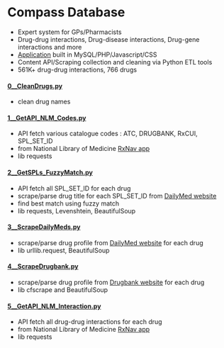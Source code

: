# Compass Database
- Expert system for GPs/Pharmacists
- Drug-drug interactions, Drug-disease interactions, Drug-gene interactions and more
- <a href="https://github.com/bjmcnamee/Compass_Application">Application</a> built in MySQL/PHP/Javascript/CSS
- Content API/Scraping collection and cleaning via Python ETL tools
- 561K+ drug-drug interactions, 766 drugs
####
####
#### <a href="https://github.com/bjmcnamee/Compass_ETL/blob/main/ETL/code/0__CleanDrugs.py">0__CleanDrugs.py</a>
- clean drug names

#### <a href="https://github.com/bjmcnamee/Compass_ETL/blob/main/ETL/code/1__GetAPI_NLM_Codes.py">1__GetAPI_NLM_Codes.py</a>
- API fetch various catalogue codes : ATC, DRUGBANK, RxCUI, SPL_SET_ID
- from National Library of Medicine <a href="https://mor.nlm.nih.gov/RxNav/">RxNav app</a>
- lib requests

#### <a href="https://github.com/bjmcnamee/Compass_ETL/blob/main/ETL/code/2__GetSPLs_FuzzyMatch.py">2__GetSPLs_FuzzyMatch.py</a>
- API fetch all SPL_SET_ID for each drug
- scrape/parse drug title for each SPL_SET_ID from <a href="https://dailymed.nlm.nih.gov/dailymed/">DailyMed website</a> 
- find best match using fuzzy match
- lib requests, Levenshtein, BeautifulSoup

#### <a href="https://github.com/bjmcnamee/Compass_ETL/blob/main/ETL/code/3__ScrapeDailyMeds.py">3__ScrapeDailyMeds.py</a>
- scrape/parse drug profile from <a href="https://dailymed.nlm.nih.gov/dailymed/">DailyMed website</a> for each drug
- lib urllib.request, BeautifulSoup

#### <a href="https://github.com/bjmcnamee/Compass_ETL/blob/main/ETL/code/4__ScrapeDrugbank.py">4__ScrapeDrugbank.py</a>
- scrape/parse drug profile from <a href="https://go.drugbank.com/drugs">Drugbank website</a> for each drug
- lib cfscrape and BeautifulSoup

#### <a href="https://github.com/bjmcnamee/Compass_ETL/blob/main/ETL/code/5__GetAPI_NLM_Interaction.py">5__GetAPI_NLM_Interaction.py</a>
- API fetch all drug-drug interactions for each drug 
- from National Library of Medicine <a href="https://mor.nlm.nih.gov/RxNav/">RxNav app</a>
- lib requests
